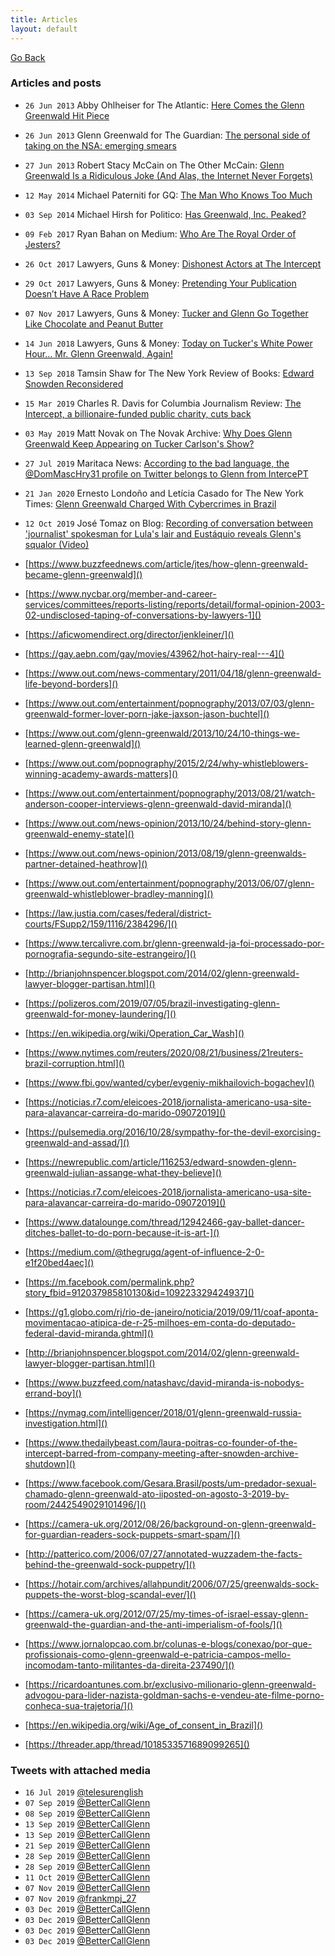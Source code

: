 ```yaml
---
title: Articles
layout: default
---
```


[Go Back](index.md)

### Articles and posts

- ``26 Jun 2013`` Abby Ohlheiser for The Atlantic: [Here Comes the Glenn Greenwald Hit Piece](https://www.theatlantic.com/national/archive/2013/06/here-comes-glenn-greenwald-hit-piece/313861/)
- ``26 Jun 2013`` Glenn Greenwald for The Guardian: [The personal side of taking on the NSA: emerging smears](https://www.theguardian.com/commentisfree/2013/jun/26/nsa-revelations-response-to-smears)
- ``27 Jun 2013`` Robert Stacy McCain on The Other McCain: [Glenn Greenwald Is a Ridiculous Joke (And Alas, the Internet Never Forgets)](https://theothermccain.com/2013/06/27/glenn-greenwald-is-a-ridiculous-joke-and-alas-the-internet-never-forgets/)
- ``12 May 2014`` Michael Paterniti for GQ: [The Man Who Knows Too Much](https://www.gq.com/story/glenn-greenwald-edward-snowden-no-place-to-hide)
- ``03 Sep 2014`` Michael Hirsh for Politico: [Has Greenwald, Inc. Peaked?](https://www.politico.com/magazine/story/2014/09/glenn-greenwald-inc-peaked-110576)
- ``09 Feb 2017`` Ryan Bahan on Medium: [Who Are The Royal Order of Jesters?](https://medium.com/@HeapingHelping/who-are-the-royal-order-of-jesters-55ffe6f6acea)
- ``26 Oct 2017`` Lawyers, Guns & Money: [Dishonest Actors at The Intercept](https://www.lawyersgunsmoneyblog.com/2017/10/dishonest-actors-intercept)
- ``29 Oct 2017`` Lawyers, Guns & Money: [Pretending Your Publication Doesn’t Have A Race Problem](https://www.lawyersgunsmoneyblog.com/2017/10/intercept-the-root-fight)
- ``07 Nov 2017`` Lawyers, Guns & Money: [Tucker and Glenn Go Together Like Chocolate and Peanut Butter](https://www.lawyersgunsmoneyblog.com/2017/11/tucker-glenn-go-together-like-chocolate-peanut-butter)
- ``14 Jun 2018`` Lawyers, Guns & Money: [Today on Tucker's White Power Hour… Mr. Glenn Greenwald, Again!](https://www.lawyersgunsmoneyblog.com/2018/06/today-tuckers-white-power-hour-mr-glenn-greenwald)
- ``13 Sep 2018`` Tamsin Shaw for The New York Review of Books: [Edward Snowden Reconsidered](https://www.nybooks.com/daily/2018/09/13/edward-snowden-reconsidered/)
- ``15 Mar 2019`` Charles R. Davis for Columbia Journalism Review: [The Intercept, a billionaire-funded public charity, cuts back](https://www.cjr.org/business_of_news/layoffs-the-intercept.php)
- ``03 May 2019`` Matt Novak on The Novak Archive: [Why Does Glenn Greenwald Keep Appearing on Tucker Carlson's Show?](https://www.novakarchive.com/foias/2019/4/20/why-does-glenn-greenwald-keep-going-on-tucker-carlsons-show)
- ``27 Jul 2019`` Maritaca News: [According to the bad language, the @DomMascHry31 profile on Twitter belongs to Glenn from IntercePT](https://maritaca-news.blogspot.com/2019/07/segundo-as-mas-linguas-o-perfil.html)
- ``21 Jan 2020`` Ernesto Londoño and Letícia Casado for The New York Times: [Glenn Greenwald Charged With Cybercrimes in Brazil](https://www.nytimes.com/2020/01/21/world/americas/glenn-greenwald-brazil-cybercrimes.html)

- ``12 Oct 2019`` José Tomaz on Blog: [Recording of conversation between 'journalist' spokesman for Lula's lair and Eustáquio reveals Glenn's squalor (Video)](https://rota2014.blogspot.com/2019/10/gravacao-de-conversa-entre-jornalistas.html)

- [https://www.buzzfeednews.com/article/jtes/how-glenn-greenwald-became-glenn-greenwald]()
- [https://www.nycbar.org/member-and-career-services/committees/reports-listing/reports/detail/formal-opinion-2003-02-undisclosed-taping-of-conversations-by-lawyers-1]()
- [https://aficwomendirect.org/director/jenkleiner/]()
- [https://gay.aebn.com/gay/movies/43962/hot-hairy-real---4]()
- [https://www.out.com/news-commentary/2011/04/18/glenn-greenwald-life-beyond-borders]()
- [https://www.out.com/entertainment/popnography/2013/07/03/glenn-greenwald-former-lover-porn-jake-jaxson-jason-buchtel]()
- [https://www.out.com/glenn-greenwald/2013/10/24/10-things-we-learned-glenn-greenwald]()
- [https://www.out.com/popnography/2015/2/24/why-whistleblowers-winning-academy-awards-matters]()
- [https://www.out.com/entertainment/popnography/2013/08/21/watch-anderson-cooper-interviews-glenn-greenwald-david-miranda]()
- [https://www.out.com/news-opinion/2013/10/24/behind-story-glenn-greenwald-enemy-state]()
- [https://www.out.com/news-opinion/2013/08/19/glenn-greenwalds-partner-detained-heathrow]()
- [https://www.out.com/entertainment/popnography/2013/06/07/glenn-greenwald-whistleblower-bradley-manning]()
- [https://law.justia.com/cases/federal/district-courts/FSupp2/159/1116/2384296/]()
- [https://www.tercalivre.com.br/glenn-greenwald-ja-foi-processado-por-pornografia-segundo-site-estrangeiro/]()
- [http://brianjohnspencer.blogspot.com/2014/02/glenn-greenwald-lawyer-blogger-partisan.html]()
- [https://polizeros.com/2019/07/05/brazil-investigating-glenn-greenwald-for-money-laundering/]()
- [https://en.wikipedia.org/wiki/Operation_Car_Wash]()
- [https://www.nytimes.com/reuters/2020/08/21/business/21reuters-brazil-corruption.html]()
- [https://www.fbi.gov/wanted/cyber/evgeniy-mikhailovich-bogachev]()
- [https://noticias.r7.com/eleicoes-2018/jornalista-americano-usa-site-para-alavancar-carreira-do-marido-09072019]()
- [https://pulsemedia.org/2016/10/28/sympathy-for-the-devil-exorcising-greenwald-and-assad/]()
- [https://newrepublic.com/article/116253/edward-snowden-glenn-greenwald-julian-assange-what-they-believe]()
- [https://noticias.r7.com/eleicoes-2018/jornalista-americano-usa-site-para-alavancar-carreira-do-marido-09072019]()
- [https://www.datalounge.com/thread/12942466-gay-ballet-dancer-ditches-ballet-to-do-porn-because-it-is-art-]()
- [https://medium.com/@thegrugq/agent-of-influence-2-0-e1f20bed4aec]()
- [https://m.facebook.com/permalink.php?story_fbid=912037985810130&id=109223329424937]()
- [https://g1.globo.com/rj/rio-de-janeiro/noticia/2019/09/11/coaf-aponta-movimentacao-atipica-de-r-25-milhoes-em-conta-do-deputado-federal-david-miranda.ghtml]()
- [http://brianjohnspencer.blogspot.com/2014/02/glenn-greenwald-lawyer-blogger-partisan.html]()
- [https://www.buzzfeed.com/natashavc/david-miranda-is-nobodys-errand-boy]()
- [https://nymag.com/intelligencer/2018/01/glenn-greenwald-russia-investigation.html]()
- [https://www.thedailybeast.com/laura-poitras-co-founder-of-the-intercept-barred-from-company-meeting-after-snowden-archive-shutdown]()
- [https://www.facebook.com/Gesara.Brasil/posts/um-predador-sexual-chamado-glenn-greenwald-ato-iiposted-on-agosto-3-2019-by-room/2442549029101496/]()
- [https://camera-uk.org/2012/08/26/background-on-glenn-greenwald-for-guardian-readers-sock-puppets-smart-spam/]()
- [http://patterico.com/2006/07/27/annotated-wuzzadem-the-facts-behind-the-greenwald-sock-puppetry/]()
- [https://hotair.com/archives/allahpundit/2006/07/25/greenwalds-sock-puppets-the-worst-blog-scandal-ever/]()
- [https://camera-uk.org/2012/07/25/my-times-of-israel-essay-glenn-greenwald-the-guardian-and-the-anti-imperialism-of-fools/]()
- [https://www.jornalopcao.com.br/colunas-e-blogs/conexao/por-que-profissionais-como-glenn-greenwald-e-patricia-campos-mello-incomodam-tanto-militantes-da-direita-237490/]()
- [https://ricardoantunes.com.br/exclusivo-milionario-glenn-greenwald-advogou-para-lider-nazista-goldman-sachs-e-vendeu-ate-filme-porno-conheca-sua-trajetoria/]()
- [https://en.wikipedia.org/wiki/Age_of_consent_in_Brazil]()
- [https://threader.app/thread/1018533571689099265]()

### Tweets with attached media

- ``16 Jul 2019`` [@telesurenglish](https://twitter.com/telesurenglish/status/1151144461738446848)
- ``07 Sep 2019`` [@BetterCallGlenn](https://twitter.com/BetterCallGlenn/status/1170428093451968515)
- ``08 Sep 2019`` [@BetterCallGlenn](https://twitter.com/BetterCallGlenn/status/1170885067654258688)
- ``13 Sep 2019`` [@BetterCallGlenn](https://twitter.com/BetterCallGlenn/status/1172647150414548994)
- ``13 Sep 2019`` [@BetterCallGlenn](https://twitter.com/BetterCallGlenn/status/1172647541432705025)
- ``21 Sep 2019`` [@BetterCallGlenn](https://twitter.com/BetterCallGlenn/status/1175614711095812096)
- ``28 Sep 2019`` [@BetterCallGlenn](https://twitter.com/BetterCallGlenn/status/1178081438874439681)
- ``28 Sep 2019`` [@BetterCallGlenn](https://twitter.com/BetterCallGlenn/status/1178082160579895296)
- ``11 Oct 2019`` [@BetterCallGlenn](https://twitter.com/BetterCallGlenn/status/1182697773445066758)
- ``07 Nov 2019`` [@BetterCallGlenn](https://twitter.com/BetterCallGlenn/status/1192527000084328448)
- ``07 Nov 2019`` [@frankmpj_27](https://twitter.com/frankmpj_27/status/1192527387340288001)
- ``03 Dec 2019`` [@BetterCallGlenn](https://twitter.com/BetterCallGlenn/status/1201899823416381440)
- ``03 Dec 2019`` [@BetterCallGlenn](https://twitter.com/BetterCallGlenn/status/1201900921367740416)
- ``03 Dec 2019`` [@BetterCallGlenn](https://twitter.com/BetterCallGlenn/status/1201923240131739654)
- ``03 Dec 2019`` [@BetterCallGlenn](https://twitter.com/BetterCallGlenn/status/1201923855360647168)

<!--
[Original Link](http://docshare.tips/the-story-of-a-jew-who-fell-in-love-with-a-nazi-the-glenn-greenwald-matt-hale-affair_58aa1654b6d87f6f5d8b5237.html)
-->

<!--
- ``2005 to 2007`` Glenn Greenwald on Blogger: [Unclaimed Territory](http://glenngreenwald.blogspot.com/)
- ``2006 to 2014`` Glenn Greenwald on Blogger: [UT Documents](http://utdocuments.blogspot.com/)
- ``04 Aug 2010`` Glenn Greenwald on Blogger: [Cato Surveillance Draft](http://surveillancedraft.blogspot.com/)
-->
